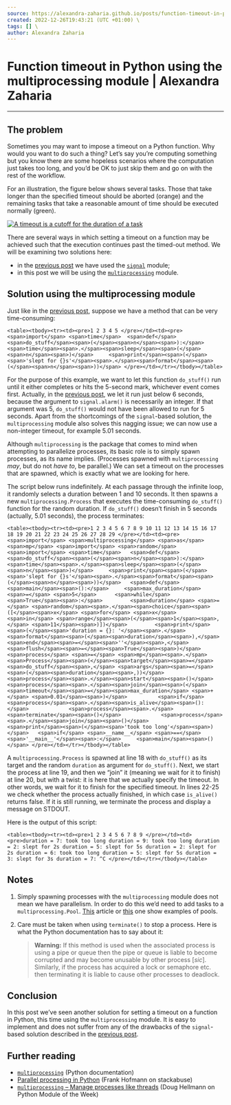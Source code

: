 ```yaml
---
source: https://alexandra-zaharia.github.io/posts/function-timeout-in-python-multiprocessing/ \
created: 2022-12-26T19:43:21 (UTC +01:00) \
tags: [] \
author: Alexandra Zaharia
---
```

# Function timeout in Python using the multiprocessing module | Alexandra Zaharia
---
## The problem

Sometimes you may want to impose a timeout on a Python function. Why would you want to do such a thing? Let’s say you’re computing something but you know there are some hopeless scenarios where the computation just takes too long, and you’d be OK to just skip them and go on with the rest of the workflow.

For an illustration, the figure below shows several tasks. Those that take longer than the specified timeout should be aborted (orange) and the remaining tasks that take a reasonable amount of time should be executed normally (green).

[![A timeout is a cutoff for the duration of a task](https://alexandra-zaharia.github.io/assets/img/posts/function_timeout.png)](https://alexandra-zaharia.github.io/assets/img/posts/function_timeout.png)

There are several ways in which setting a timeout on a function may be achieved such that the execution continues past the timed-out method. We will be examining two solutions here:

-   in the [previous post](https://alexandra-zaharia.github.io/posts/function-timeout-in-python-signal/) we have used the [`signal`](https://docs.python.org/3/library/signal.html) module;
-   in this post we will be using the [`multiprocessing`](https://docs.python.org/3/library/multiprocessing.html) module.

## Solution using the multiprocessing module

Just like in the [previous post](https://alexandra-zaharia.github.io/posts/function-timeout-in-python-signal/), suppose we have a method that can be very time-consuming:

`<table><tbody><tr><td><pre>1 2 3 4 5 </pre></td><td><pre><span>import</span> <span>time</span>  <span>def</span> <span>do_stuff</span><span>(</span><span>n</span><span>):</span>     <span>time</span><span>.</span><span>sleep</span><span>(</span><span>n</span><span>)</span>     <span>print</span><span>(</span><span>'slept for {}s'</span><span>.</span><span>format</span><span>(</span><span>n</span><span>))</span> </pre></td></tr></tbody></table>`

For the purpose of this example, we want to let this function `do_stuff()` run until it either completes or hits the 5-second mark, whichever event comes first. Actually, in the [previous post](https://alexandra-zaharia.github.io/posts/function-timeout-in-python-signal/), we let it run just below 6 seconds, because the argument to `signal.alarm()` is necessarily an integer. If that argument was 5, `do_stuff()` would not have been allowed to run for 5 seconds. Apart from the shortcomings of the `signal`\-based solution, the `multiprocessing` module also solves this nagging issue; we can now use a non-integer timeout, for example 5.01 seconds.

Although `multiprocessing` is the package that comes to mind when attempting to parallelize processes, its basic role is to simply spawn processes, as its name implies. (Processes spawned with `multiprocessing` _may_, but do not _have to_, be parallel.) We can set a timeout on the processes that are spawned, which is exactly what we are looking for here.

The script below runs indefinitely. At each passage through the infinite loop, it randomly selects a duration between 1 and 10 seconds. It then spawns a new `multiprocessing.Process` that executes the time-consuming `do_stuff()` function for the random duration. If `do_stuff()` doesn’t finish in 5 seconds (actually, 5.01 seconds), the process terminates:

`<table><tbody><tr><td><pre>1 2 3 4 5 6 7 8 9 10 11 12 13 14 15 16 17 18 19 20 21 22 23 24 25 26 27 28 29 </pre></td><td><pre><span>import</span> <span>multiprocessing</span> <span>as</span> <span>mp</span> <span>import</span> <span>random</span> <span>import</span> <span>time</span>   <span>def</span> <span>do_stuff</span><span>(</span><span>n</span><span>):</span>     <span>time</span><span>.</span><span>sleep</span><span>(</span><span>n</span><span>)</span>     <span>print</span><span>(</span><span>'slept for {}s'</span><span>.</span><span>format</span><span>(</span><span>n</span><span>))</span>   <span>def</span> <span>main</span><span>():</span>     <span>max_duration</span> <span>=</span> <span>5</span>      <span>while</span> <span>True</span><span>:</span>         <span>duration</span> <span>=</span> <span>random</span><span>.</span><span>choice</span><span>([</span><span>x</span> <span>for</span> <span>x</span> <span>in</span> <span>range</span><span>(</span><span>1</span><span>,</span> <span>11</span><span>)])</span>         <span>print</span><span>(</span><span>'duration = {}: '</span><span>.</span><span>format</span><span>(</span><span>duration</span><span>),</span> <span>end</span><span>=</span><span>''</span><span>,</span> <span>flush</span><span>=</span><span>True</span><span>)</span>          <span>process</span> <span>=</span> <span>mp</span><span>.</span><span>Process</span><span>(</span><span>target</span><span>=</span><span>do_stuff</span><span>,</span> <span>args</span><span>=</span><span>(</span><span>duration</span><span>,))</span>         <span>process</span><span>.</span><span>start</span><span>()</span>         <span>process</span><span>.</span><span>join</span><span>(</span><span>timeout</span><span>=</span><span>max_duration</span> <span>+</span> <span>0.01</span><span>)</span>          <span>if</span> <span>process</span><span>.</span><span>is_alive</span><span>():</span>             <span>process</span><span>.</span><span>terminate</span><span>()</span>             <span>process</span><span>.</span><span>join</span><span>()</span>             <span>print</span><span>(</span><span>'took too long'</span><span>)</span>   <span>if</span> <span>__name__</span> <span>==</span> <span>'__main__'</span><span>:</span>     <span>main</span><span>()</span> </pre></td></tr></tbody></table>`

A `multiprocessing.Process` is spawned at line 18 with `do_stuff()` as its target and the random `duration` as argument for `do_stuff()`. Next, we start the process at line 19, and then we “join” it (meaning we wait for it to finish) at line 20, but with a twist: it is here that we actually specify the timeout. In other words, we wait for it to finish for the specified timeout. In lines 22-25 we check whether the process actually finished, in which case `is_alive()` returns false. If it is still running, we terminate the process and display a message on STDOUT.

Here is the output of this script:

`<table><tbody><tr><td><pre>1 2 3 4 5 6 7 8 9 </pre></td><td><pre>duration = 7: took too long duration = 9: took too long duration = 2: slept for 2s duration = 5: slept for 5s duration = 2: slept for 2s duration = 6: took too long duration = 5: slept for 5s duration = 3: slept for 3s duration = 7: ^C </pre></td></tr></tbody></table>`

## Notes

1.  Simply spawning processes with the `multiprocessing` module does not mean we have parallelism. In order to do this we’d need to add tasks to a `multiprocessing.Pool`. [This](https://alexandra-zaharia.github.io/posts/run-python-script-as-subprocess-with-multiprocessing/) article or [this](https://alexandra-zaharia.github.io/posts/multiprocessing-in-python-with-shared-resources/) one show examples of pools.
2.  Care must be taken when using `terminate()` to stop a process. Here is what the Python documentation has to say about it:
    
    > **Warning:** If this method is used when the associated process is using a pipe or queue then the pipe or queue is liable to become corrupted and may become unusable by other process \[_sic_\]. Similarly, if the process has acquired a lock or semaphore etc. then terminating it is liable to cause other processes to deadlock.
    

## Conclusion

In this post we’ve seen another solution for setting a timeout on a function in Python, this time using the `multiprocessing` module. It is easy to implement and does not suffer from any of the drawbacks of the `signal`\-based solution described in the [previous post](https://alexandra-zaharia.github.io/posts/function-timeout-in-python-signal/).

## Further reading

-   [`multiprocessing`](https://docs.python.org/3/library/multiprocessing.html) (Python documentation)
-   [Parallel processing in Python](https://stackabuse.com/parallel-processing-in-python/) (Frank Hofmann on stackabuse)
-   [`multiprocessing` – Manage processes like threads](https://pymotw.com/3/multiprocessing/index.html) (Doug Hellmann on Python Module of the Week)
